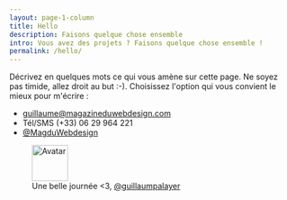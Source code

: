 ```yaml
---
layout: page-1-column
title: Hello
description: Faisons quelque chose ensemble
intro: Vous avez des projets ? Faisons quelque chose ensemble !
permalink: /hello/
---
```


Décrivez en quelques mots ce qui vous amène sur cette page. Ne soyez pas timide, allez droit au but :-). Choisissez l'option qui vous convient le mieux pour m'écrire :

* <a href="mailto:guillaume@magazineduwebdesign.com?subject=J'ai un super projet&body=Bonjour Guillaume," target="_blank">guillaume@magazineduwebdesign.com</a>
* Tél/SMS (+33) 06 29 964 221
* <a href="https://twitter.com/MagDuWebdesign" title="Contactez-moi sur Twitter" target="_blank">@MagduWebdesign</a>

<figure class="text-center">
  <img class="rounded-img-d64 mod-avatar" src="{{ site.author.avatar | prepend:'https://s3-eu-west-1.amazonaws.com/mdw-images/large/' }}" alt="Avatar" width="64" height="64">
  <figcaption>Une belle journée <3, <a href="https://twitter.com/guillaumpalayer" title="Twitter @guillaumpalayer" target="_blank">@guillaumpalayer</a></figcaption>
</figure>
